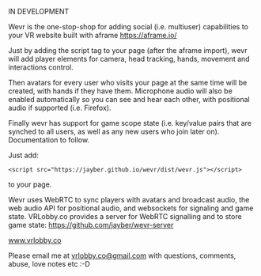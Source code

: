 IN DEVELOPMENT

Wevr is the one-stop-shop for adding social (i.e. multiuser) capabilities to your VR website built with aframe https://aframe.io/

Just by adding the script tag to your page (after the aframe import), wevr will add player elements for camera, head tracking, hands, movement and interactions control.

Then avatars for every user who visits your page at the same time will be created, with hands if they have them. Microphone audio will also be enabled automatically so you can see and hear each other,
with positional audio if supported (i.e. Firefox).

Finally wevr has support for game scope state (i.e. key/value pairs that are synched to all users, as well as any new users who join later on). Documentation to follow.

Just add:

    <script src="https://jayber.github.io/wevr/dist/wevr.js"></script>

to your page.

Wevr uses WebRTC to sync players with avatars and broadcast audio, the web audio API for positional audio, and websockets for signaling and game state.
VRLobby.co provides a server for WebRTC signalling and to store game state: https://github.com/jayber/wevr-server

www.vrlobby.co

Please email me at vrlobby.co@gmail.com with questions, comments, abuse, love notes etc :-D